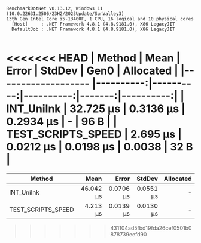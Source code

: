 ```

BenchmarkDotNet v0.13.12, Windows 11 (10.0.22631.2506/23H2/2023Update/SunValley3)
13th Gen Intel Core i5-13400F, 1 CPU, 16 logical and 10 physical cores
  [Host]     : .NET Framework 4.8.1 (4.8.9181.0), X86 LegacyJIT
  DefaultJob : .NET Framework 4.8.1 (4.8.9181.0), X86 LegacyJIT


```
<<<<<<< HEAD
| Method             | Mean      | Error     | StdDev    | Gen0   | Allocated |
|------------------- |----------:|----------:|----------:|-------:|----------:|
| INT_UniInk         | 32.725 μs | 0.3136 μs | 0.2934 μs |      - |      96 B |
| TEST_SCRIPTS_SPEED |  2.695 μs | 0.0212 μs | 0.0198 μs | 0.0038 |      32 B |
=======
| Method             | Mean      | Error     | StdDev    | Allocated |
|------------------- |----------:|----------:|----------:|----------:|
| INT_UniInk         | 46.042 μs | 0.0706 μs | 0.0551 μs |         - |
| TEST_SCRIPTS_SPEED |  4.213 μs | 0.0139 μs | 0.0130 μs |         - |
>>>>>>> 431104ad5fbd19fda26cef0501b0878739eefd90
